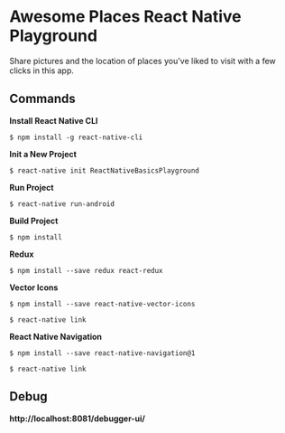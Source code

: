 # Awesome Places React Native Playground

Share pictures and the location of places you've liked to visit with a few clicks in this app.

## Commands 

**Install React Native CLI**

`$ npm install -g react-native-cli
`

**Init a New Project**

`$ react-native init ReactNativeBasicsPlayground
`

**Run Project**

`$ react-native run-android
`

**Build Project**

`$ npm install
`

**Redux**

`$ npm install --save redux react-redux
`

**Vector Icons**

`$ npm install --save react-native-vector-icons
`

`$ react-native link
`

**React Native Navigation**

`$ npm install --save react-native-navigation@1
`

`$ react-native link
`

## Debug

__http://localhost:8081/debugger-ui/__